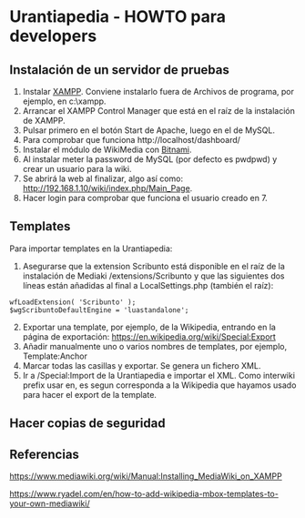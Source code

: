 # Urantiapedia - HOWTO para developers

## Instalación de un servidor de pruebas

1. Instalar [XAMPP](https://www.apachefriends.org/es/index.html). Conviene instalarlo fuera de Archivos de programa, por ejemplo, en c:\xampp.
2. Arrancar el XAMPP Control Manager que está en el raíz de la instalación de XAMPP.
3. Pulsar primero en el botón Start de Apache, luego en el de MySQL.
4. Para comprobar que funciona http://localhost/dashboard/
5. Instalar el módulo de WikiMedia con [Bitnami](https://bitnami.com/stack/xampp?utm_source=bitnami&utm_medium=installer&utm_campaign=XAMPP%2BInstaller).
7. Al instalar meter la password de MySQL (por defecto es pwdpwd) y crear un usuario para la wiki.
8. Se abrirá la web al finalizar, algo así como: http://192.168.1.10/wiki/index.php/Main_Page.
9. Hacer login para comprobar que funciona el usuario creado en 7.

## Templates

Para importar templates en la Urantiapedia:

1. Asegurarse que la extension Scribunto está disponible en el raíz de la instalación de Mediaki /extensions/Scribunto y que las siguientes dos líneas están añadidas al final a LocalSettings.php (también el raíz):
```
wfLoadExtension( 'Scribunto' );
$wgScribuntoDefaultEngine = 'luastandalone';
```
2. Exportar una template, por ejemplo, de la Wikipedia, entrando en la página de exportación: https://en.wikipedia.org/wiki/Special:Export
3. Añadir manualmente uno o varios nombres de templates, por ejemplo, Template:Anchor
4. Marcar todas las casillas y exportar. Se genera un fichero XML.
5. Ir a /Special:Import de la Urantiapedia e importar el XML. Como interwiki prefix usar en, es segun corresponda a la Wikipedia que hayamos usado para hacer el export de la template.



## Hacer copias de seguridad




## Referencias

https://www.mediawiki.org/wiki/Manual:Installing_MediaWiki_on_XAMPP

https://www.ryadel.com/en/how-to-add-wikipedia-mbox-templates-to-your-own-mediawiki/

